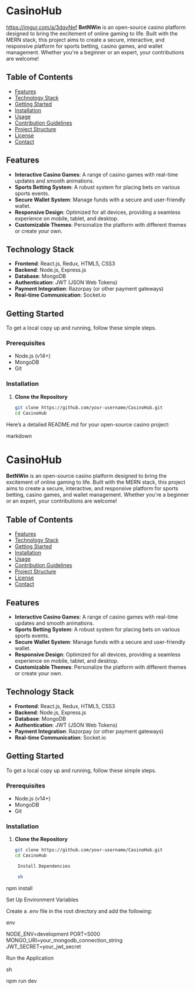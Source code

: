 # CasinoHub
https://imgur.com/a/3dqvNef
**BetNWin** is an open-source casino platform designed to bring the excitement of online gaming to life. Built with the MERN stack, this project aims to create a secure, interactive, and responsive platform for sports betting, casino games, and wallet management. Whether you're a beginner or an expert, your contributions are welcome!

## Table of Contents

- [Features](#features)
- [Technology Stack](#technology-stack)
- [Getting Started](#getting-started)
- [Installation](#installation)
- [Usage](#usage)
- [Contribution Guidelines](#contribution-guidelines)
- [Project Structure](#project-structure)
- [License](#license)
- [Contact](#contact)

## Features

- **Interactive Casino Games**: A range of casino games with real-time updates and smooth animations.
- **Sports Betting System**: A robust system for placing bets on various sports events.
- **Secure Wallet System**: Manage funds with a secure and user-friendly wallet.
- **Responsive Design**: Optimized for all devices, providing a seamless experience on mobile, tablet, and desktop.
- **Customizable Themes**: Personalize the platform with different themes or create your own.

## Technology Stack

- **Frontend**: React.js, Redux, HTML5, CSS3
- **Backend**: Node.js, Express.js
- **Database**: MongoDB
- **Authentication**: JWT (JSON Web Tokens)
- **Payment Integration**: Razorpay (or other payment gateways)
- **Real-time Communication**: Socket.io

## Getting Started

To get a local copy up and running, follow these simple steps.

### Prerequisites

- Node.js (v14+)
- MongoDB
- Git

### Installation

1. **Clone the Repository**

   ```sh
   git clone https://github.com/your-username/CasinoHub.git
   cd CasinoHub

Here’s a detailed README.md for your open-source casino project:

markdown

# CasinoHub

**BetNWin** is an open-source casino platform designed to bring the excitement of online gaming to life. Built with the MERN stack, this project aims to create a secure, interactive, and responsive platform for sports betting, casino games, and wallet management. Whether you're a beginner or an expert, your contributions are welcome!

## Table of Contents

- [Features](#features)
- [Technology Stack](#technology-stack)
- [Getting Started](#getting-started)
- [Installation](#installation)
- [Usage](#usage)
- [Contribution Guidelines](#contribution-guidelines)
- [Project Structure](#project-structure)
- [License](#license)
- [Contact](#contact)

## Features

- **Interactive Casino Games**: A range of casino games with real-time updates and smooth animations.
- **Sports Betting System**: A robust system for placing bets on various sports events.
- **Secure Wallet System**: Manage funds with a secure and user-friendly wallet.
- **Responsive Design**: Optimized for all devices, providing a seamless experience on mobile, tablet, and desktop.
- **Customizable Themes**: Personalize the platform with different themes or create your own.

## Technology Stack

- **Frontend**: React.js, Redux, HTML5, CSS3
- **Backend**: Node.js, Express.js
- **Database**: MongoDB
- **Authentication**: JWT (JSON Web Tokens)
- **Payment Integration**: Razorpay (or other payment gateways)
- **Real-time Communication**: Socket.io

## Getting Started

To get a local copy up and running, follow these simple steps.

### Prerequisites

- Node.js (v14+)
- MongoDB
- Git

### Installation

1. **Clone the Repository**

   ```sh
   git clone https://github.com/your-username/CasinoHub.git
   cd CasinoHub

    Install Dependencies

    sh

npm install

Set Up Environment Variables

Create a .env file in the root directory and add the following:

env

NODE_ENV=development
PORT=5000
MONGO_URI=your_mongodb_connection_string
JWT_SECRET=your_jwt_secret

Run the Application

sh

npm run dev
